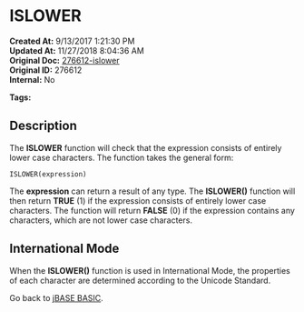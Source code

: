 # ISLOWER

**Created At:** 9/13/2017 1:21:30 PM  
**Updated At:** 11/27/2018 8:04:36 AM  
**Original Doc:** [276612-islower](https://docs.jbase.com/36868-jbase-basic/276612-islower)  
**Original ID:** 276612  
**Internal:** No  

**Tags:**
<badge text='string handling ' vertical='middle' />

## Description

The **ISLOWER** function will check that the expression consists of entirely lower case characters. The function takes the general form:

```
ISLOWER(expression)
```

The **expression** can return a result of any type. The **ISLOWER()** function will then return **TRUE** (1) if the expression consists of entirely lower case characters. The function will return **FALSE** (0) if the expression contains any characters, which are not lower case characters.

## International Mode 

When the **ISLOWER()** function is used in International Mode, the properties of each character are determined according to the Unicode Standard.



Go back to [jBASE BASIC](./../jbase-basic-programmers-reference-guide).
